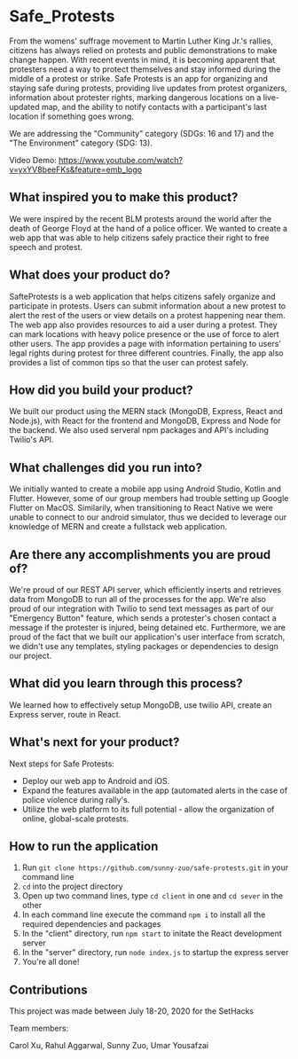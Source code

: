 # Safe_Protests
From the womens' suffrage movement to Martin Luther King Jr.'s rallies, citizens has always relied on protests and public demonstrations to make change happen. With recent events in mind, it is becoming apparent that protesters need a way to protect themselves and stay informed during the middle of a protest or strike. Safe Protests is an app for organizing and staying safe during protests, providing live updates from protest organizers, information about protester rights, marking dangerous locations on a live-updated map, and the ability to notify contacts with a participant's last location if something goes wrong.

We are addressing the "Community" category (SDGs: 16 and 17) and the "The Environment" category (SDG: 13).

Video Demo: https://www.youtube.com/watch?v=yxYV8beeFKs&feature=emb_logo

## What inspired you to make this product?
We were inspired by the recent BLM protests around the world after the death of George Floyd at the hand of a police officer. We wanted to create a web app that was able to help citizens safely practice their right to free speech and protest. 

## What does your product do?
SafteProtests is a web application that helps citizens safely organize and participate in protests. Users can submit information about a new protest to alert the rest of the users or view details on a protest happening near them. The web app also provides resources to aid a user during a protest. They can mark locations with heavy police presence or the use of force to alert other users. The app provides a page with information pertaining to users' legal rights during protest for three different countries. Finally, the app also provides a list of common tips so that the user can protest safely.

## How did you build your product?
We built our product using the MERN stack (MongoDB, Express, React and Node.js), with React for the frontend and MongoDB, Express and Node for the backend. We also used serveral npm packages and API's including Twilio's API. 

## What challenges did you run into?
We initially wanted to create a mobile app using Android Studio, Kotlin and Flutter. However, some of our group members had trouble setting up Google Flutter on MacOS. Similarily, when transitioning to React Native we were unable to connect to our android simulator, thus we decided to leverage our knowledge of MERN and create a fullstack web application. 

## Are there any accomplishments you are proud of?
We're proud of our REST API server, which efficiently inserts and retrieves data from MongoDB to run all of the processes for the app. We're also proud of our integration with Twilio to send text messages as part of our "Emergency Button" feature, which sends a protester's chosen contact a message if the protester is injured, being detained etc. Furthermore, we are proud of the fact that we built our application's user interface from scratch, we didn't use any templates, styling packages or dependencies to design our project. 

## What did you learn through this process?
We learned how to effectively setup MongoDB, use twilio API, create an Express server, route in React.

## What's next for your product?
Next steps for Safe Protests: 
* Deploy our web app to Android and iOS. 
* Expand the features available in the app (automated alerts in the case of police violence during rally's. 
* Utilize the web platform to its full potential - allow the organization of online, global-scale protests.

## How to run the application
1. Run `git clone https://github.com/sunny-zuo/safe-protests.git` in your command line
2. `cd` into the project directory
3. Open up two command lines, type `cd client` in one and `cd sever` in the other
4. In each command line execute the command `npm i` to install all the required dependencies and packages
5. In the "client" directory, run `npm start` to initate the React development server
6. In the "server" directory, run `node index.js` to startup the express server
7. You're all done!

## Contributions
This project was made between July 18-20, 2020 for the SetHacks

Team members:

Carol Xu, Rahul Aggarwal, Sunny Zuo, Umar Yousafzai
